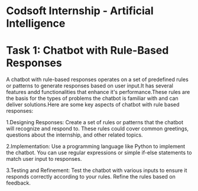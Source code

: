 # Codsoft Internship - Artificial Intelligence 
# Task 1: Chatbot with Rule-Based Responses
 A chatbot with rule-based responses operates on a set of predefined rules or patterns to generate responses based on user input.It has several features andd functionalities that enhance it's performance.These rules are the basis for the types of problems the chatbot is familiar with and can deliver solutions.Here are some key aspects of chatbot with rule based responses:
 
1.Designing Responses: Create a set of rules or patterns that the chatbot will recognize and respond to. These rules could cover common greetings, questions about the internship, and other related topics.

2.Implementation: Use a programming language like Python to implement the chatbot. You can use regular expressions or simple if-else statements to match user input to responses.

3.Testing and Refinement: Test the chatbot with various inputs to ensure it responds correctly according to your rules. Refine the rules based on feedback.
